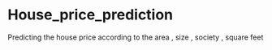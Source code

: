 # House_price_prediction
Predicting the house price according to the area , size , society , square feet 
